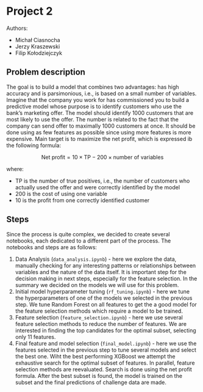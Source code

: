 # Project 2

Authors:
- Michał Ciasnocha
- Jerzy Kraszewski
- Filip Kołodziejczyk

## Problem description

The goal is to build a model that combines two advantages: has high accuracy and is parsimonious, i.e., is based on a small number of variables. Imagine that the company you work for has commissioned you to build
a predictive model whose purpose is to identify customers who use the bank’s marketing offer. The model should identify 1000 customers that are most likely to use the offer. The number is related to the fact that the company can send offer to maximally 1000 customers at once. It should be done using as few features as possible since using more features is more expensive. Main target is to maximize the net profit, which is expressed ib the following formula:

$$\text{Net profit} = 10 \times \text{TP} - 200 \times \text{number of variables}$$
    
where:
- TP is the number of true positives, i.e., the number of customers who actually used the offer and were correctly identified by the model
- 200 is the cost of using one variable
- 10 is the profit from one correctly identified customer

## Steps

Since the process is quite complex, we decided to create several notebooks, each dedicated to a different part of the process. The notebooks and steps are as follows:

1. Data Analysis (`data_analysis.ipynb`) - here we explore the data, manually checking for any interesting patterns or relationships between variables and the nature of the data itself. It is important step for the decision making in next steps, especially for the feature selection. In the summary we decided on the models we will use for this problem.
2. Initial model hyperparameter tuning (`rf_tuning.ipynb`) - here we tune the hyperparameters of one of the models we selected in the previous step. We tune Random Forest on all features to get the a good model for the feature selection methods which require a model to be trained.
3. Feature selection (`feature_selection.ipynb`) - here we use several feature selection methods to reduce the number of features. We are interested in finding the top candidates for the optimal subset, selecting only 11 features.
4. Final feature and model selection (`final_model.ipynb`) - here we use the features selected in the previous step to tune several models and select the best one. Wiht the best performing XGBoost we attempt the exhaustive search for the optimal subset of features. In parallel, feature selection methods are reevaluated. Search is done using the net profit formula. After the best subset is found, the model is trained on the subset and the final predictions of challenge data are made.